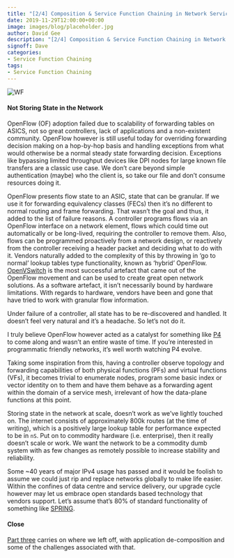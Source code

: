 ```yaml
---
title: "[2/4] Composition & Service Function Chaining in Network Service Meshes"
date: 2019-11-29T12:00:00+00:00
image: images/blog/placeholder.jpg
author: David Gee
description: "[2/4] Composition & Service Function Chaining in Network Service Meshes"
signoff: Dave
categories:
- Service Function Chaining
tags:
- Service Function Chaining
---
```


![WF](/images/blog/Data-Workflow-icon.png#center)

#### Not Storing State in the Network 

OpenFlow (OF) adoption failed due to scalability of forwarding tables on ASICS, not so great controllers, lack of applications and a non-existent community. OpenFlow however is still useful today for overriding forwarding decision making on a hop-by-hop basis and handling exceptions from what would otherwise be a normal steady state forwarding decision. Exceptions like bypassing limited throughput devices like DPI nodes for large known file transfers are a classic use case. We don’t care beyond simple authentication (maybe) who the client is, so take our file and don’t consume resources doing it.

OpenFlow presents flow state to an ASIC, state that can be granular. If we use it for forwarding equivalency classes (FECs) then it’s no different to normal routing and frame forwarding. That wasn’t the goal and thus, it added to the list of failure reasons. A controller programs flows via an OpenFlow interface on a network element, flows which could time out automatically or be long-lived, requiring the controller to remove them. Also, flows can be programmed proactively from a network design, or reactively from the controller receiving a header packet and deciding what to do with it. Vendors naturally added to the complexity of this by throwing in ‘go to normal’ lookup tables type functionality, known as ‘hybrid’ OpenFlow. [OpenVSwitch](https://www.openvswitch.org/) is the most successful artefact that came out of the OpenFlow movement and can be used to create great open network solutions. As a software artefact, it isn’t necessarily bound by hardware limitations. With regards to hardware, vendors have been and gone that have tried to work with granular flow information.

Under failure of a controller, all state has to be re-discovered and handled. It doesn’t feel very natural and it’s a headache. So let’s not do it.

I truly believe OpenFlow however acted as a catalyst for something like [P4](https://p4.org/) to come along and wasn’t an entire waste of time. If you’re interested in programmatic friendly networks, it’s well worth watching P4 evolve.

Taking some inspiration from this, having a controller observe topology and forwarding capabilities of both physical functions (PFs) and virtual functions (VFs), it becomes trivial to enumerate nodes, program some basic index or vector identity on to them and have them behave as a forwarding agent within the domain of a service mesh, irrelevant of how the data-plane functions at this point.

Storing state in the network at scale, doesn’t work as we’ve lightly touched on. The internet consists of approximately 800k routes (at the time of writing), which is a positively large lookup table for performance expected to be in `nS`. Put on to commodity hardware (i.e. enterprise), then it really doesn’t scale or work. We want the network to be a commodity dumb system with as few changes as remotely possible to increase stability and reliability.

Some ~40 years of major IPv4 usage has passed and it would be foolish to assume we could just rip and replace networks globally to make life easier. Within the confines of data centre and service delivery, our upgrade cycle however may let us embrace open standards based technology that vendors support. Let’s assume that’s 80% of standard functionality of something like [SPRING](https://tools.ietf.org/html/rfc7855).

#### Close

[Part three](/blog/2019/11/pt3-composition-in-network-service-meshes) carries on where we left off, with application de-composition and some of the challenges associated with that.